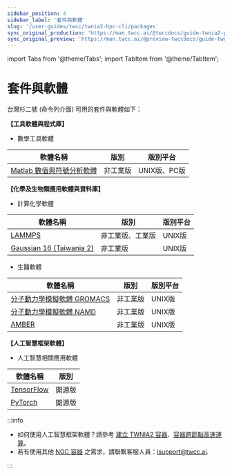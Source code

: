 ```yaml
---
sidebar_position: 4
sidebar_label: '套件與軟體'
slug: '/user-guides/twcc/twnia2-hpc-cli/packages'
sync_original_production: 'https://man.twcc.ai/@twccdocs/guide-twnia2-package-and-software-node-zh' 
sync_original_preview: 'https://man.twcc.ai/@preview-twccdocs/guide-twnia2-package-and-software-node-zh'
---
```


import Tabs from '@theme/Tabs';
import TabItem from '@theme/TabItem';

# 套件與軟體

台灣杉二號 (命令列介面) 可用的套件與軟體如下：


**【工具軟體與程式庫】**

- 數學工具軟體

| 軟體名稱 | 版別 | 	版別平台 |
| -------- | -------- | -------- |
| [Matlab 數值與符號分析軟體](https://iservice.nchc.org.tw/nchc_service/nchc_service_software_detail.php?diuu=c13edee6-ed57-4fed-9be1-5480b4a05302)       | 非工業版     | UNIX版、PC版     |

**【化學及生物類應用軟體與資料庫】**
 
 - 計算化學軟體

| 軟體名稱 | 版別 | 	版別平台 |
| -------- | -------- | -------- |
|  [LAMMPS](https://iservice.nchc.org.tw/nchc_service/nchc_service_software_detail.php?diuu=a0c87aa8-28aa-4155-ac7f-b140cf0de908)         | 非工業版、工業版     | UNIX版     |
|  [Gaussian 16 (Taiwania 2)](https://iservice.nchc.org.tw/nchc_service/nchc_service_software_detail.php?diuu=3f5c7a44-64c4-460b-8117-b1a4354e575e)          | 非工業版     | UNIX版     |

 - 生醫軟體

| 軟體名稱 | 版別 | 	版別平台 |
| -------- | -------- | -------- |
|  [分子動力學模擬軟體 GROMACS](https://iservice.nchc.org.tw/nchc_service/nchc_service_software_detail.php?diuu=6e03663f-b562-4bc1-8476-5e0dca7c574a)           | 非工業版     | UNIX版     |
|  [分子動力學模擬軟體 NAMD](https://iservice.nchc.org.tw/nchc_service/nchc_service_software_detail.php?diuu=17d3c4f5-e655-4143-ae6c-76d6d453b6d8)             | 非工業版     | UNIX版     |
|  [AMBER](https://iservice.nchc.org.tw/nchc_service/nchc_service_software_detail.php?diuu=867baa76-007b-485b-9ebd-63560d488cb8)               | 非工業版     | UNIX版     |


**【人工智慧框架軟體】**

- 人工智慧相關應用軟體

| 軟體名稱 | 版別 | 	
| -------- | -------- | 
|  [TensorFlow](https://iservice.nchc.org.tw/nchc_service/nchc_service_software_detail.php?diuu=717a850d-4fb6-4033-a2f8-cd0d52cdf5b8)            | 開源版     |     
|  [PyTorch](https://iservice.nchc.org.tw/nchc_service/nchc_service_software_detail.php?diuu=66a576cb-56e9-4185-a328-a2ab806b38cf)               | 開源版     |    


:::info
- 如何使用人工智慧框架軟體？請參考 [<ins>建立 TWNIA2 容器</ins>](../../tutorials/create-twnia2-containers.md)、[<ins>容器跨節點高速運算</ins>](../../tutorials/ai-benchmark-container.md)。
- 若有使用其他 [<ins>NGC 容器</ins>](https://ngc.nvidia.com/catalog/containers) 之需求，請聯繫客服人員：<ins><a href="isupport@twcc.ai"></a>isupport@twcc.ai</ins>.

:::




